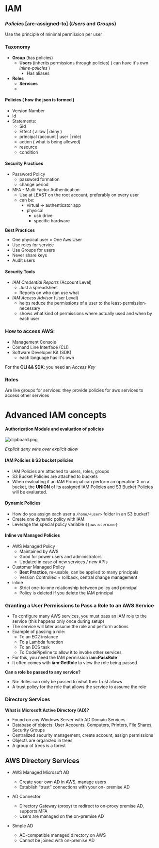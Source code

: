 # IAM

### _Policies_ [are-assigned-to] (_Users_ and _Groups_)

Use the principle of minimal permission per user

### Taxonomy

- **Group** (has policies)
  - **Users** (inherits permissions through policies) ( can have it's own _inline-policies_ )
    - Has aliases
- **Roles**
  - **Services**
  -

#### Policies ( how the json is formed )

- Version Number
- Id
- Statements:
  - Sid
  - Effect ( allow | deny )
  - principal (account | user | role)
  - action ( what is being allowed)
  - resource
  - condition

#### Security Practices

- Password Policy
  - password formation
  - change period
- MFA - Multi Factor Authentication
  - Use at LEAST on the root account, preferably on every user
  - can be:
    - virtual -> authenticator app
    - physical
      - usb drive
      - specific hardware

**Best Practices**

- One physical user = One Aws User
- Use roles for service
- Use Groups for users
- Never share keys
- Audit users

#### Security Tools

- _IAM Credential Reports_ (Account Level)
  - Just a spreadsheet
  - Reports on who can use what
- _IAM Access Advisor_ (User Level)
  - helps reduce the permissions of a user to the least-permission-necessary
  - shows what kind of permissions where actually used and when by each user

### How to access AWS:

- Management Console
- Comand Line Interface (CLI)
- Software Developer Kit (SDK)
  - each language has it's own

For the **CLI && SDK**: you need an _Access Key_

### Roles

Are like groups for services: they provide policies for aws services to access other services

# Advanced IAM concepts

#### Authorization Module and evaluation of policies

![clipboard.png](inkdrop://file:Yn8vfuEWt)

_Explicit deny wins over explicit allow_

#### IAM Policies & S3 bucket policies

- IAM Policies are attached to users, roles, groups
- S3 Bucket Policies are attached to buckets
- When evaluating if an IAM Principal can perform an operation X on a bucket, the **UNION** of its assigned IAM Policies and S3 Bucket Policies will be evaluated.

#### Dynamic Policies

- How do you assign each user a `/home/<user>` folder in an S3 bucket?
- Create one dynamic policy with IAM
- Leverage the special policy variable `${aws:username}`

#### Inline vs Managed Policies

- AWS Managed Policy
  - Maintained by AWS
  - Good for power users and administrators
  - Updated in case of new services / new APIs
- Customer Managed Policy
  - **Best Practice**, re-usable, can be applied to many principals
  - Version Controlled + rollback, central change management
- Inline
  - Strict one-to-one relationship between policy and principal
  - Policy is deleted if you delete the IAM principal

### Granting a User Permissions to Pass a Role to an AWS Service

- To configure many AWS services, you must pass an IAM role to the service (this happens only once during setup)
- The service will later assume the role and perform actions
- Example of passing a role:
  - To an EC2 instance
  - To a Lambda function
  - To an ECS task
  - To CodePipeline to allow it to invoke other services
- For this, you need the IAM permission **iam:PassRole**
- It often comes with **iam:GetRole** to view the role being passed

**Can a role be passed to any service?**

- No: Roles can only be passed to what their trust allows
- A trust policy for the role that allows the service to assume the role

### Directory Services

**What is Microsoft Active Directory (AD)?**

- Found on any Windows Server with AD Domain Services
- Database of objects: User Accounts, Computers, Printers, File Shares, Security Groups
- Centralized security management, create account, assign permissions
- Objects are organized in trees
- A group of trees is a forest

## AWS Directory Services

- AWS Managed Microsoft AD

  - Create your own AD in AWS, manage users
  - Establish “trust” connections with your on- premise AD

- AD Connector

  - Directory Gateway (proxy) to redirect to on-proxy premise AD, supports MFA
  - Users are managed on the on-premise AD

- Simple AD
  - AD-compatible managed directory on AWS
  - Cannot be joined with on-premise AD
